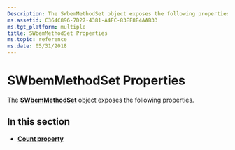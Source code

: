 ```yaml
---
Description: The SWbemMethodSet object exposes the following properties.
ms.assetid: C364C896-7D27-4381-A4FC-83EF8E4AAB33
ms.tgt_platform: multiple
title: SWbemMethodSet Properties
ms.topic: reference
ms.date: 05/31/2018
---
```


# SWbemMethodSet Properties

The [**SWbemMethodSet**](swbemmethodset.md) object exposes the following properties.

## In this section

-   [**Count property**](swbemmethodset-count.md)

 

 



